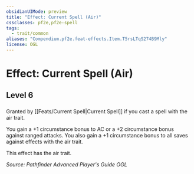 ```yaml
---
obsidianUIMode: preview
title: "Effect: Current Spell (Air)"
cssclasses: pf2e,pf2e-spell
tags:
  - trait/common
aliases: "Compendium.pf2e.feat-effects.Item.T5rsLTqS274B9Mly"
license: OGL
---
```

# Effect: Current Spell (Air)
## Level 6
### 






Granted by [[Feats/Current Spell|Current Spell]] if you cast a spell with the air trait.

You gain a +1 circumstance bonus to AC or a +2 circumstance bonus against ranged attacks. You also gain a +1 circumstance bonus to all saves against effects with the air trait.

This effect has the air trait.

*Source: Pathfinder Advanced Player's Guide*
*OGL*